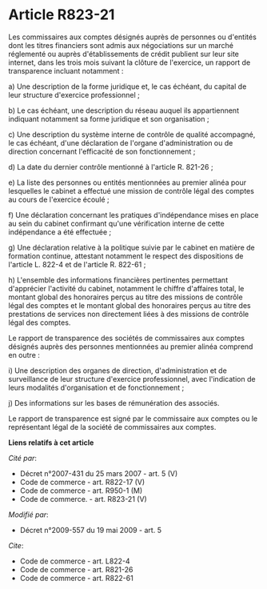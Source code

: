 # Article R823-21

Les commissaires aux comptes désignés auprès de personnes ou d'entités dont les titres financiers sont admis aux négociations
sur un marché réglementé ou auprès d'établissements de crédit publient sur leur site internet, dans les trois mois suivant la
clôture de l'exercice, un rapport de transparence incluant notamment : 

a) Une description de la forme juridique et, le cas échéant, du capital de leur structure d'exercice professionnel ; 

b) Le cas échéant, une description du réseau auquel ils appartiennent indiquant notamment sa forme juridique et son
organisation ; 

c) Une description du système interne de contrôle de qualité accompagné, le cas échéant, d'une déclaration de l'organe
d'administration ou de direction concernant l'efficacité de son fonctionnement ; 

d) La date du dernier contrôle mentionné à l'article R. 821-26 ; 

e) La liste des personnes ou entités mentionnées au premier alinéa pour lesquelles le cabinet a effectué une mission de
contrôle légal des comptes au cours de l'exercice écoulé ; 

f) Une déclaration concernant les pratiques d'indépendance mises en place au sein du cabinet confirmant qu'une vérification
interne de cette indépendance a été effectuée ; 

g) Une déclaration relative à la politique suivie par le cabinet en matière de formation continue, attestant notamment le
respect des dispositions de l'article L. 822-4 et de l'article R. 822-61 ; 

h) L'ensemble des informations financières pertinentes permettant d'apprécier l'activité du cabinet, notamment le chiffre
d'affaires total, le montant global des honoraires perçus au titre des missions de contrôle légal des comptes et le montant
global des honoraires perçus au titre des prestations de services non directement liées à des missions de contrôle légal des
comptes. 

Le rapport de transparence des sociétés de commissaires aux comptes désignés auprès des personnes mentionnées au premier
alinéa comprend en outre : 

i) Une description des organes de direction, d'administration et de surveillance de leur structure d'exercice professionnel,
avec l'indication de leurs modalités d'organisation et de fonctionnement ; 

j) Des informations sur les bases de rémunération des associés. 

Le rapport de transparence est signé par le commissaire aux comptes ou le représentant légal de la société de commissaires
aux comptes.

**Liens relatifs à cet article**

_Cité par_:

  - Décret n°2007-431 du 25 mars 2007 - art. 5 (V)
  - Code de commerce - art. R822-17 (V)
  - Code de commerce - art. R950-1 (M)
  - Code de commerce. - art. R823-21 (V)

_Modifié par_:

  - Décret n°2009-557 du 19 mai 2009 - art. 5

_Cite_:

  - Code de commerce - art. L822-4
  - Code de commerce - art. R821-26
  - Code de commerce - art. R822-61
